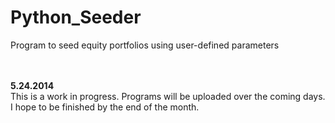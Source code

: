 Python_Seeder
=============

Program to seed equity portfolios using user-defined parameters <BR><BR><BR>

**5.24.2014** <BR>
This is a work in progress. Programs will be uploaded over the coming days. I hope to be finished by the end of the month.
